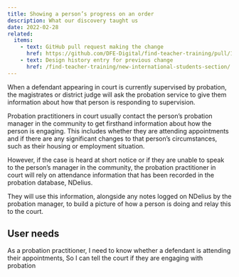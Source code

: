 ```yaml
---
title: Showing a person’s progress on an order
description: What our discovery taught us 
date: 2022-02-28
related:
  items:
    - text: GitHub pull request making the change
      href: https://github.com/DFE-Digital/find-teacher-training/pull/1138
    - text: Design history entry for previous change
      href: /find-teacher-training/new-international-students-section/
---
```

<p>
When a defendant appearing in court is currently supervised by probation, the magistrates or district judge will ask the probation service to give them information about how that person is responding to supervision. 

Probation practitioners in court usually contact the person’s probation manager in the community to get firsthand information about how the person is engaging. This includes whether they are attending appointments and if there are any significant changes to that person’s circumstances, such as their housing or employment situation. 

However, if the case is heard at short notice or if they are unable to speak to the person’s manager in the community, the probation practitioner in court will rely on attendance information that has been recorded in the probation database, NDelius. 

They will use this information, alongside any notes logged on NDelius by the probation manager, to build a picture of how a person is doing and relay this to the court.
</p>

<h2>User needs</h2>


<div class="govuk-inset-text">
 As a probation practitioner,
I need to know whether a defendant is attending their appointments,
So I can tell the court if they are engaging with probation

